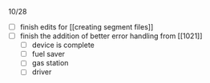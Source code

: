 10/28
- [ ] finish edits for [[creating segment files]]
- [ ] finish the addition of better error handling from [[1021]]
	- [ ] device is complete
	- [ ] fuel saver
	- [ ] gas station
	- [ ] driver 